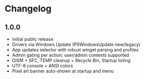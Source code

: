 # Changelog

## 1.0.0
- Initial public release
- Drivers via Windows Update (PSWindowsUpdate new/legacy)
- App updates selector with robust winget parsing and profiles
- Admin gating per action; user/admin contexts supported
- DISM + SFC, TEMP cleanup + Recycle Bin, Startup listing
- UTF-8 console + ANSI colors
- Pixel art banner auto-shown at startup and menu